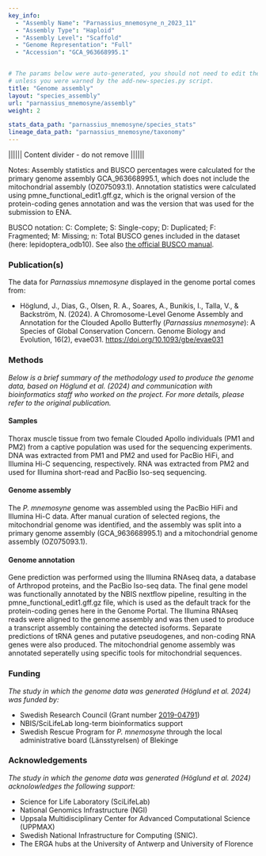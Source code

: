 ```yaml
---
key_info:
  - "Assembly Name": "Parnassius_mnemosyne_n_2023_11"
  - "Assembly Type": "Haploid"
  - "Assembly Level": "Scaffold"
  - "Genome Representation": "Full"
  - "Accession": "GCA_963668995.1"


# The params below were auto-generated, you should not need to edit them...
# unless you were warned by the add-new-species.py script.
title: "Genome assembly"
layout: "species_assembly"
url: "parnassius_mnemosyne/assembly"
weight: 2

stats_data_path: "parnassius_mnemosyne/species_stats"
lineage_data_path: "parnassius_mnemosyne/taxonomy"
---
```


|||||| Content divider - do not remove ||||||

Notes: Assembly statistics and BUSCO percentages were calculated for the primary genome assembly GCA_963668995.1, which does not include the mitochondrial assembly (OZ075093.1). Annotation statistics were calculated using pmne_functional_edit1.gff.gz, which is the orignal version of the protein-coding genes annotation and was the version that was used for the submission to ENA.

BUSCO notation: C: Complete; S: Single-copy; D: Duplicated; F: Fragmented; M: Missing; n: Total BUSCO genes included in the dataset (here: lepidoptera_odb10). See also [the official BUSCO manual](https://busco.ezlab.org/busco_userguide.html#interpreting-the-results).

### Publication(s)

The data for *Parnassius mnemosyne* displayed in the genome portal comes from:

- <p> Höglund, J., Dias, G., Olsen, R. A., Soares, A., Bunikis, I., Talla, V., & Backström, N. (2024). A Chromosome-Level Genome Assembly and Annotation for the Clouded Apollo Butterfly (<i>Parnassius mnemosyne</i>): A Species of Global Conservation Concern. Genome Biology and Evolution, 16(2), evae031. <a href="https://doi.org/10.1093/gbe/evae031">https://doi.org/10.1093/gbe/evae031</a></p>

### Methods

*Below is a brief summary of the methodology used to produce the genome data, based on Höglund et al. (2024) and communication with bioinformatics staff who worked on the project. For more details, please refer to the original publication.*

#### Samples

Thorax muscle tissue from two female Clouded Apollo individuals (PM1 and PM2) from a captive population was used for the sequencing experiments. DNA was extracted from PM1 and PM2 and used for PacBio HiFi, and Illumina Hi-C sequencing, respectively. RNA was extracted from PM2 and used for Illumina short-read and PacBio Iso-seq sequencing.

#### Genome assembly

The *P. mnemosyne* genome was assembled using the PacBio HiFi and Illumina Hi-C data. After manual curation of selected regions, the mitochondrial genome was identified, and the assembly was split into a primary genome assembly (GCA_963668995.1) and a mitochondrial genome assembly (OZ075093.1).

#### Genome annotation

Gene prediction was performed using the Illumina RNAseq data, a database of Arthropod proteins, and the PacBio Iso-seq data. The final gene model was functionally annotated by the NBIS nextflow pipeline, resulting in the pmne_functional_edit1.gff.gz file, which is used as the default track for the protein-coding genes here in the Genome Portal. The Illumina RNAseq reads were aligned to the genome assembly and was then used to produce a transcript assembly containing the detected isoforms. Separate predictions of tRNA genes and putative pseudogenes, and non-coding RNA genes were also produced. The mitochondrial genome assembly was annotated seperatelly using specific tools for mitochondrial sequences.

### Funding

*The study in which the genome data was generated (Höglund et al. 2024) was funded by:*

- Swedish Research Council (Grant number [2019-04791](https://www.vr.se/english/swecris.html#/project/2019-04791_VR))
- NBIS/SciLifeLab long-term bioinformatics support
- Swedish Rescue Program for *P. mnemosyne* through the local administrative board (Länsstyrelsen) of Blekinge

### Acknowledgements

*The study in which the genome data was generated (Höglund et al. 2024) acknolowledges the following support:*

- Science for Life Laboratory (SciLifeLab)
- National Genomics Infrastructure (NGI)
- Uppsala Multidisciplinary Center for Advanced Computational Science (UPPMAX)
- Swedish National Infrastructure for Computing (SNIC).
- The ERGA hubs at the University of Antwerp and University of Florence

